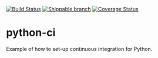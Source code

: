 [![Build Status](https://travis-ci.org/scottclowe/python-continuous-integration.svg?branch=master)](https://travis-ci.org/scottclowe/python-continuous-integration)
[![Shippable branch](https://img.shields.io/shippable/5674d4821895ca447466a204/master.svg)](https://app.shippable.com/projects/5674d4821895ca447466a204)
[![Coverage Status](https://coveralls.io/repos/scottclowe/python-continuous-integration/badge.svg?branch=master&service=github)](https://coveralls.io/github/scottclowe/python-continuous-integration?branch=master)

# python-ci

Example of how to set-up continuous integration for Python.
